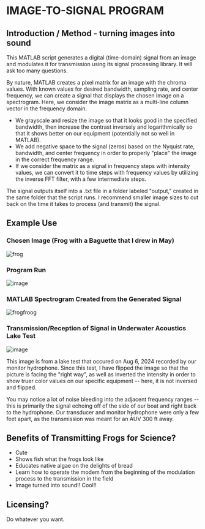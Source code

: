 # IMAGE-TO-SIGNAL PROGRAM
## Introduction / Method - turning images into sound
This MATLAB script generates a digital (time-domain) signal from an image and modulates it for transmission using its signal processing library. It will ask too many questions.

By nature, MATLAB creates a pixel matrix for an image with the chroma values. With known values for desired bandwidth, sampling rate, and center frequency, we can create a signal that displays the chosen image on a spectrogram. Here, we consider the image matrix as a multi-line column vector in the frequency domain.
- We grayscale and resize the image so that it looks good in the specified bandwidth, then increase the contrast inversely and logarithmically so that it shows better on our equipment (potentially not so well in MATLAB).
- We add negative space to the signal (zeros) based on the Nyquist rate, bandwidth, and center frequency in order to properly "place" the image in the correct frequency range.
- If we consider the matrix as a signal in frequency steps with intensity values, we can convert it to time steps with frequency values by utilizing the inverse FFT filter, with a few intermediate steps.

The signal outputs itself into a .txt file in a folder labeled "output," created in the same folder that the script runs. I recommend smaller image sizes to cut back on the time it takes to process (and transmit) the signal.

## Example Use
### Chosen Image (Frog with a Baguette that I drew in May)
![frog](https://github.com/user-attachments/assets/3d0b2e53-5105-4766-acfc-479b9c2d4ccf)

### Program Run
![image](https://github.com/user-attachments/assets/9697719b-2b0f-4ae1-877a-0713128903b9)

### MATLAB Spectrogram Created from the Generated Signal
![frogfroog](https://github.com/user-attachments/assets/d55baa66-f168-4cdd-9482-0a8495b16643)

### Transmission/Reception of Signal in Underwater Acoustics Lake Test
![image](https://github.com/user-attachments/assets/8aae262e-1c62-45cf-95c0-0d153d2f867c)

This image is from a lake test that occured on Aug 6, 2024 recorded by our monitor hydrophone. Since this test, I have flipped the image so that the picture is facing the "right way", as well as inverted the intensity in order to show truer color values on our specific equipment -- here, it is not inversed and flipped.

You may notice a lot of noise bleeding into the adjacent frequency ranges -- this is primarily the signal echoing off of the side of our boat and right back to the hydrophone. Our transducer and monitor hydrophone were only a few feet apart, as the transmission was meant for an AUV 300 ft away.

## Benefits of Transmitting Frogs for Science?
- Cute
- Shows fish what the frogs look like
- Educates native algae on the delights of bread
- Learn how to operate the modem from the beginning of the modulation process to the transmission in the field
- Image turned into sound!! Cool!!

## Licensing?
Do whatever you want.
